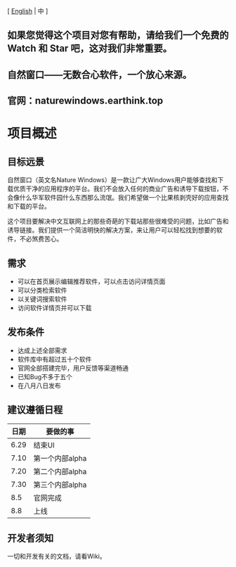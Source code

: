 [ <a href="https://github.com/NatureWindows/NatureWindows/blob/main/README.md">English</a> | 中 ]

## 如果您觉得这个项目对您有帮助，请给我们一个免费的 Watch 和 Star 吧，这对我们非常重要。 

## 自然窗口——无数合心软件，一个放心来源。

## 官网：naturewindows.earthink.top

# 项目概述

## 目标远景

自然窗口（英文名Nature Windows）是一款让广大Windows用户能够查找和下载优质干净的应用程序的平台。我们不会放入任何的商业广告和诱导下载按钮，不会像什么华军软件园什么东西那么流氓。我们希望做一个比果核剥壳好的应用查找和下载的平台。

这个项目要解决中文互联网上的那些奇葩的下载站那些很难受的问题，比如广告和诱导链接。我们提供一个简洁明快的解决方案，来让用户可以轻松找到想要的软件，不必煞费苦心。

## 需求

- 可以在首页展示编辑推荐软件，可以点击访问详情页面
- 可以分类检索软件
- 以关键词搜索软件
- 访问软件详情页并可以下载

## 发布条件

- 达成上述全部需求
- 软件库中有超过五十个软件
- 官网全部搭建完毕，用户反馈等渠道畅通
- 已知Bug不多于五个
- 在八月八日发布

## 建议遵循日程

| 日期 | 要做的事 |
|  ----  | ----  |
| 6.29 | 结束UI |
| 7.10 | 第一个内部alpha |
| 7.20 | 第二个内部alpha |
| 7.30 | 第三个内部alpha |
| 8.5 | 官网完成 |
| 8.8 | 上线 |

## 开发者须知

一切和开发有关的文档，请看Wiki。
